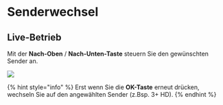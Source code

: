 # Senderwechsel

## **Live-Betrieb**

Mit der **Nach-Oben** / **Nach-Unten-Taste** steuern Sie den gewünschten Sender an.

![](https://manula.r.sizr.io/large/user/16317/img/tv-senderinformationen-8.png)

{% hint style="info" %}
Erst wenn Sie die **OK-Taste** erneut drücken, wechseln Sie auf den angewählten Sender \(z.Bsp. 3+ HD\).
{% endhint %}

